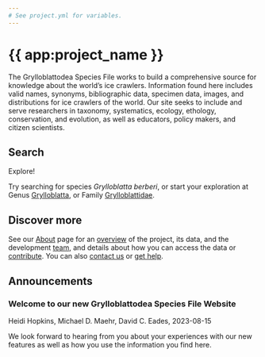 ```yaml
---
# See project.yml for variables.
---
```


# {{ app:project_name }}
The Grylloblattodea Species File works to build a comprehensive source for knowledge about the world’s ice crawlers. Information found here includes valid names, synonyms, bibliographic data, specimen data, images, and distributions for ice crawlers of the world. Our site seeks to include and serve researchers in taxonomy, systematics, ecology, ethology, conservation, and evolution, as well as educators, policy makers, and citizen scientists.

## Search

<autocomplete-otu class="w-80 place-content-center" placeholder="Search by taxon name"/>

Explore!

Try searching for species _Grylloblatta berberi_, or start your exploration at Genus [Grylloblatta]({{app:project_url}}/otu/925108/overview),  or Family [Grylloblattidae]({{app:project_url}}/otu/925080/overview).

## Discover more
See our [About](about) page for an [overview](about#overview) of the project, its data, and the development [team](about#team), and details about how you can access the data or [contribute](about#contribute-or-get-help). You can also [contact us](about#contribute-or-get-help) or [get help](about#contribute-or-get-help). 

## Announcements
### Welcome to our new Grylloblattodea Species File Website
Heidi Hopkins, Michael D. Maehr, David C. Eades, 2023-08-15
<p>We look forward to hearing from you about your experiences with our new features as well as how you use the information you find here.</p>
